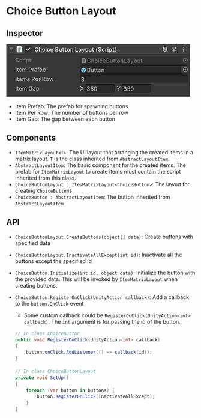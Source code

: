 # Choice Button Layout

## Inspector

![Choice-Button-Layout-Inspector](_images\choice-button-layout-inspector.PNG)

* Item Prefab: The prefab for spawning buttons
* Item Per Row: The number of buttons per row
* Item Gap: The gap between each button

## Components

* `ItemMatrixLayout<T>`: The UI layout that arranging the created items in a matrix layout. `T` is the class inherited from `AbstractLayoutItem`.
* `AbstractLayoutItem`: The basic component for the created items. The prefab for `ItemMatrixLayout` to create items must contain the script inherited from this class.
* `ChoiceButtonLayout : ItemMatrixLayout<ChoiceButton>`: The layout for creating `ChoiceButton`s
* `ChoiceButton : AbstractLayoutItem`: The button inherited from `AbstractLayoutItem`

## API

* `ChoiceButtonLayout.CreateButtons(object[] data)`: Create buttons with specified data
* `ChoiceButtonLayout.InactivateAllExcept(int id)`: Inactivate all the buttons except the specified id
* `ChoiceButton.Initialize(int id, object data)`: Initialize the button with the provided data. This will be invoked by `ItemMatrixLayout` when creating buttons.
* `ChoiceButton.RegisterOnClick(UnityAction callback)`: Add a callback to the `button.OnClick` event
  * Some custom callback could be `RegisterOnClick(UnityAction<int> callback)`. The `int` argument is for passing the id of the button.

  ```csharp
  // In class ChoiceButton
  public void RegisterOnClick(UnityAction<int> callback)
  {
      button.onClick.AddListener(() => callback(id));
  }

  // In class ChoiceButtonLayout
  private void SetUp()
  {
      foreach (var button in buttons) {
          button.RegisterOnClick(InactivateAllExcept);
      }
  }
  ```
